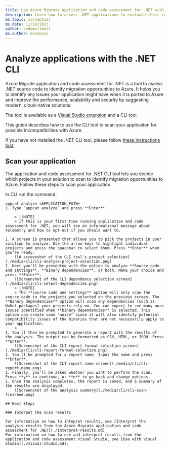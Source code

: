 ```yaml
---
title: Use Azure Migrate application and code assessment for .NET with the .NET CLI
description: Learn how to assess .NET applications to evaluate their readiness to migrate to Azure with the .NET CLI.
ms.topic: conceptual
ms.date: 11/10/2023
author: codemillmatt
ms.author: masoucou
---
```


# Analyze applications with the .NET CLI

Azure Migrate application and code assessment for .NET is a tool to assess .NET source code to identify migration opportunities to Azure. It helps you to identify any issues your application might have when it is ported to Azure and improve the performance, scalability and security by suggesting modern, cloud-native solutions.

The tool is available as a [Visual Studio extension](./visual-studio.md) and a CLI tool.

This guide describes how to use the CLI tool to scan your application for possible incompatibilities with Azure.

If you have not installed the .NET CLI tool, please follow [these instructions first](./install.md).

## Scan your application

The application and code assessment for .NET CLI tool lets you decide which projects in your solution to scan to identify migration opportunities to Azure. Follow these steps to scan your application.

In CLI run the command:

```dotnetcli
appcat analyze <APPLICATION_PATH>
1. Type `appcat analyze` and press **Enter**.

    > [!NOTE]
    > If this is your first time running application and code assessment for .NET, you will see an informational message about telemetry and how to opt-out if you should want to.

1. A screen is presented that allows you to pick the projects in your solution to analyze. Use the arrow keys to highlight individual projects and press the spacebar to select them. Press **Enter** when you're ready.
    ![A screenshot of the CLI tool's project selection](./media/cli/cli-analyze-project-selection.png)
1. Next you'll be presented with the option to analyze **Source code and settings**, **Binary dependencies**, or both. Make your choice and press **Enter**.
    ![Screenshot of the CLI dependency selection screen](./media/cli/cli-select-dependencies.png)
    > [!NOTE]
    > The **source code and settings** option will only scan the source code in the projects you selected on the previous screen. The **Binary dependencies** option will scan any dependencies (such as NuGet packages) your projects rely on. You can expect to see many more issues identified when **binary dependencies** is selected. This option can create some "noise" since it will also identify potential compatibility issues of the binaries that are not necessarily apply to your application. 
    >
1. You'll then be prompted to generate a report with the results of the analysis. The output can be formatted as CSV, HTML, or JSON. Press **Enter**.
    ![Screenshot of the CLI report format selection screen](./media/cli/cli-report-format-selection.png)
1. You'll be prompted for a report name. Input the name and press **Enter**.
    ![Screenshot of the CLI report name screen](./media/cli/cli-report-name.png)
1. Finally, you'll be asked whether you want to perform the scan. Press **y** to continue, or **n** to go back and change options.
1. Once the analysis completes, the report is saved, and a summary of the results are displayed.
    ![Screenshot of the analysis summary](./media/cli/cli-scan-finished.png)

## Next Steps

### Interpet the scan results

For information on how to intepret results, see [Interpret the analysis results from the Azure Migrate application and code assessment for .NET](./interpret-results.md)
For information on how to use and interpret results from the application and code assessment Visual Studio, see [Use with Visual Studio](./visual-studio.md).
